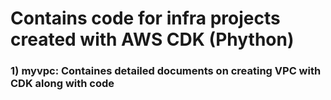 # Contains code for infra projects created with AWS CDK (Phython)
### 1) **myvpc**: Containes detailed documents on creating VPC with CDK along with code
